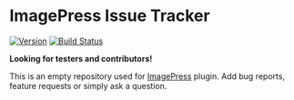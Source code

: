 # ImagePress Issue Tracker

[![Version](https://getbutterfly.com/web/imagepress-version.svg)](https://getbutterfly.com/wordpress-plugins/imagepress/)
[![Build Status](https://getbutterfly.com/web/imagepress-build.svg)](https://getbutterfly.com/wordpress-plugins/imagepress)

**Looking for testers and contributors!**

This is an empty repository used for [ImagePress](https://getbutterfly.com/wordpress-plugins/imagepress/) plugin. Add bug reports, feature requests or simply ask a question.
